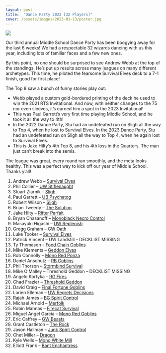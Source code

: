 ```yaml
---
layout: post
title:  "Dance Party 2023 [32 Players]"
cover: /assets/images/2023-01-13/poster.jpg
---
```


![]({{site.cdn_url}}/assets/images/2023-01-13/dance_poster_2023.jpg)

Our third annual Middle School Dance Party has been boogying away for the last
6 weeks! We had a respectable 32 wizards dancing with us this year, including
lots of familiar faces and a few new ones.

By this point, no one should be surprised to see Andrew Webb at the top of the
standings. He’s put up results across many leagues on many different
archetypes. This time, he piloted the fearsome Survival Elves deck to a 7-1
finish, good for first place!

The Top 8 saw a bunch of funny stories play out:
-	Webb played a custom gold-bordered printing of the deck he used to win
the 2021 RTS Invitational. And now, with neither changes to the 75 nor even
sleeves, it’s earned him a spot in the 2023 Invitational!
-	This was Paul Garrett’s very first time playing Middle School, and he
took it all the way to 4th!
-	In the 2022 Dance Party, Stu had an undefeated run on Sligh all the way
to Top 4, when he lost to Survival Elves. In the 2023 Dance Party, Stu had an
undefeated run on Sligh all the way to Top 4, when he again lost to Survival
Elves.
-	This is Jake Hilty’s 4th Top 8, and his 4th loss in the Quarters. The
man just can’t break into the semis.

The league was great, every round ran smoothly, and the meta looks healthy.
This was a perfect way to kick off our year of Middle School. Thanks y’all!


1.	Andrew Webb – [Survival Elves]({{site.cdn_url}}/assets/images/2023-01-13/webb_dance_2023.jpg)
2.	Phil Collier – [UW Stiflenaught]({{site.cdn_url}}/assets/images/2023-01-13/collier_dance_2023.jpg)
3.	Stuart Ziarnik – [Sligh]({{site.cdn_url}}/assets/images/2023-01-13/stu_dance_2023.jpg)
4.	Paul Garrett – [UB Psychatog]({{site.cdn_url}}/assets/images/2023-01-13/paul_dance_2023.jpg)
5.	Robert Wilson – [Sligh]({{site.cdn_url}}/assets/images/2023-01-13/rob_dance_2023.jpg)
6.	Brian Tweedy – [The Solution]({{site.cdn_url}}/assets/images/2023-01-13/tweedy_dance_2023.jpg)
7.	Jake Hilty – [Rifter Parfait]({{site.cdn_url}}/assets/images/2023-01-13/hilty_dance_2023.jpg)
8.	Bryan Chasanoff – [Monoblack Necro Control]({{site.cdn_url}}/assets/images/2023-01-13/bryan_dance_2023.jpg)
9.	Masayuki Higashi – [UW Replenish]({{site.cdn_url}}/assets/images/2023-01-13/masa_dance_2023.jpg)
10.	Gregg Graham – [GW Oath]({{site.cdn_url}}/assets/images/2023-01-13/gregg_dance_2023.jpg)
11.	Luke Tooker – [Survival Elves]({{site.cdn_url}}/assets/images/2023-01-13/luke_dance_2023.jpg)
12.	Patrick Vincent – UW Landstill – DECKLIST MISSING
13.	Ty Thomason – [Food Chain Goblins]({{site.cdn_url}}/assets/images/2023-01-13/ty_dance_2023.jpg)
14.	Mike Klements – [Geddon Elves]({{site.cdn_url}}/assets/images/2023-01-13/klements_dance_2023.jpg)
15.	Rob Connolly – [Mono Red Ponza]({{site.cdn_url}}/assets/images/2023-01-13/robert_dance_2023.jpg)
16.	Daniel Anschutz – [RB Goblins]({{site.cdn_url}}/assets/images/2023-01-13/wookie_dance_2023.jpg)
17.	Phil Thorson – [Stormbind Survival]({{site.cdn_url}}/assets/images/2023-01-13/thorson_dance_2023.jpg)
18.	Mike O’Malley – Threshold Geddon – DECKLIST MISSING
19.	Angelo Kortyka – [RG Fires]({{site.cdn_url}}/assets/images/2023-01-13/angelo_dance_2023.jpg)
20.	Chad Frazier – [Threshold Geddon]({{site.cdn_url}}/assets/images/2023-01-13/chad_dance_2023.jpg)
21.	David Craig – [Final Fortune Goblins]({{site.cdn_url}}/assets/images/2023-01-13/dtc_dance_2023.jpg)
22.	Lorien Elleman – [UW Regrets Decisions]({{site.cdn_url}}/assets/images/2023-01-13/lorien_dance_2023.jpg)
23.	Rajah James – [BG Spirit Control]({{site.cdn_url}}/assets/images/2023-01-13/rajah_dance_2023.txt)
24.	Michael Arnold – [Merfolk]({{site.cdn_url}}/assets/images/2023-01-13/elendrile_dance_2023.jpg)
25.	Robin Mannas – [Firecat Survival]({{site.cdn_url}}/assets/images/2023-01-13/robin_dance_2023.jpg)
26.	Miguel Angel Garcia – [Mono Red Goblins]({{site.cdn_url}}/assets/images/2023-01-13/miguel_dance_2023.jpg)
27.	Eric Caffrey – [GW Beasts]({{site.cdn_url}}/assets/images/2023-01-13/caffrey_dance_2023.jpg)
28.	Grant Castleton – [The Rock]({{site.cdn_url}}/assets/images/2023-01-13/grant_dance_2023.jpg)
29.	Jason Hallman – [Junk Spirit Control]({{site.cdn_url}}/assets/images/2023-01-13/jason_dance_2023.jpg)
30.	Chet Miller – [Dragon]({{site.cdn_url}}/assets/images/2023-01-13/chet_dance_2023.jpg)
31.	Kyle Wells – [Mono White Mill]({{site.cdn_url}}/assets/images/2023-01-13/wells_dance_2023.jpg)
32.	Elliott Frank – [Bant Enchantress]({{site.cdn_url}}/assets/images/2023-01-13/elliott_dance_2023.jpg)

